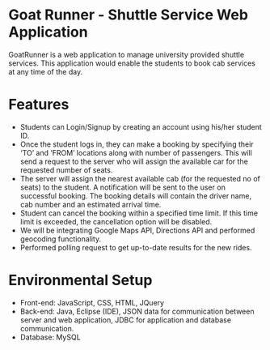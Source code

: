 # Goat Runner - Shuttle Service Web Application
GoatRunner is a web application to manage university provided shuttle services. This application would enable the students to book cab services at any time of the day.

# Features
- Students can Login/Signup by creating an account using his/her student ID. 
- Once the student logs in, they can make a booking by specifying their ‘TO’ and ‘FROM’ locations along with number of passengers. This will send a request to the server who will assign the available car for the requested number of seats.
- The server will assign the nearest available cab (for the requested no of seats) to the student. A notification will be sent to the user on successful booking. The booking details will contain the driver name, cab number and an estimated arrival time.
- Student can cancel the booking within a specified time limit. If this time limit is exceeded, the cancellation option will be disabled.
- We will be integrating Google Maps API, Directions API and performed geocoding functionality.
- Performed polling request to get up-to-date results for the new rides.

# Environmental Setup
- Front-end: JavaScript, CSS, HTML, JQuery
- Back-end: Java, Eclipse (IDE), JSON data for communication between server and web application, JDBC for application and database communication.
- Database: MySQL
